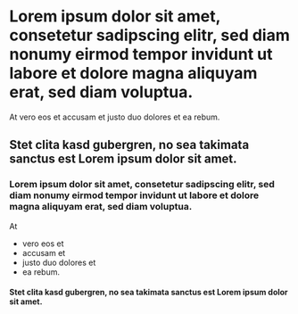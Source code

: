# Lorem ipsum dolor sit amet, consetetur sadipscing elitr, sed diam nonumy eirmod tempor invidunt ut labore et dolore magna aliquyam erat, sed diam voluptua.
At vero eos et accusam et justo duo dolores et ea rebum. 
## Stet clita kasd gubergren, no sea takimata sanctus est Lorem ipsum dolor sit amet. 
### Lorem ipsum dolor sit amet, consetetur sadipscing elitr, sed diam nonumy eirmod tempor invidunt ut labore et dolore magna aliquyam erat, sed diam voluptua. 
At
* vero eos et 
* accusam et 
* justo duo dolores et
* ea rebum. 
#### Stet clita kasd gubergren, no sea takimata sanctus est Lorem ipsum dolor sit amet.
